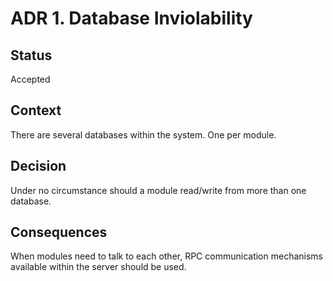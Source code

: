 # ADR 1. Database Inviolability

## Status
Accepted

## Context
There are several databases within the system. One per module.

## Decision
Under no circumstance should a module read/write from more than one database. 

## Consequences
When modules need to talk to each other, RPC communication mechanisms available within the server should be used.